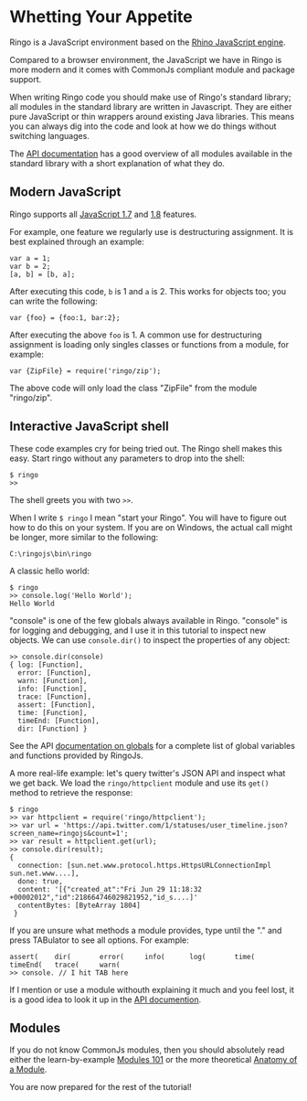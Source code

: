 Whetting Your Appetite
===============================

Ringo is a JavaScript environment based on the [Rhino JavaScript engine](http://www.mozilla.org/rhino/).

Compared to a browser environment, the JavaScript we have in Ringo is more modern and it comes with CommonJs compliant module and package support.

When writing Ringo code you should make use of Ringo's standard library; all modules in the standard library are written in Javascript. They are either pure JavaScript or thin wrappers around existing Java libraries. This means you can always dig into the code and look at how we do things without switching languages.

The [API documentation](http://www.ringojs.org/api/master/) has a good overview of all modules available in the standard library with a short explanation of what they do.

Modern JavaScript
--------------------

Ringo supports all [JavaScript 1.7](https://developer.mozilla.org/en-US/docs/JavaScript/New_in_JavaScript/1.7) and [1.8](https://developer.mozilla.org/en-US/docs/JavaScript/New_in_JavaScript/1.8) features.

For example, one feature we regularly use is destructuring assignment. It is best explained through an example:

    var a = 1;
    var b = 2;
    [a, b] = [b, a];

After executing this code, `b` is 1 and `a` is 2. This works for objects too; you can write the following:

    var {foo} = {foo:1, bar:2};

After executing the above `foo` is 1. A common use for destructuring assignment is loading only singles classes or functions from a module, for example:

    var {ZipFile} = require('ringo/zip');

The above code will only load the class "ZipFile" from the module "ringo/zip".

Interactive JavaScript shell
----------------------------------

These code examples cry for being tried out. The Ringo shell makes this easy. Start ringo without any parameters to drop into the shell:

    $ ringo
    >>

The shell greets you with two `>>`.


<div class="mustknow">

When I write `$ ringo` I mean "start your Ringo". You will have to figure out how to do this on your system. If you are on Windows, the actual call might be longer, more similar to the following:

    C:\ringojs\bin\ringo

</div>

A classic hello world:

    $ ringo
    >> console.log('Hello World');
    Hello World

"console" is one of the few globals always available in Ringo. "console" is for logging and debugging, and I use it in this tutorial to inspect new objects. We can use `console.dir()` to inspect the properties of any object:

    >> console.dir(console)
    { log: [Function],
      error: [Function],
      warn: [Function],
      info: [Function],
      trace: [Function],
      assert: [Function],
      time: [Function],
      timeEnd: [Function],
      dir: [Function] }



<div class="knowmore">

See the API [documentation on globals](http://www.ringojs.org/api/master/globals/) for a complete list of global variables and functions provided by RingoJs.

</div>

A more real-life example: let's query twitter's JSON API and inspect what we get back. We load the `ringo/httpclient` module and use its `get()` method to retrieve the response:

    $ ringo
    >> var httpclient = require('ringo/httpclient');
    >> var url = 'https://api.twitter.com/1/statuses/user_timeline.json?screen_name=ringojs&count=1';
    >> var result = httpclient.get(url);
    >> console.dir(result);
    {
      connection: [sun.net.www.protocol.https.HttpsURLConnectionImpl sun.net.www....],
      done: true,
      content: '[{"created_at":"Fri Jun 29 11:18:32 +00002012","id":218664746029821952,"id_s....]'
      contentBytes: [ByteArray 1804]
     }

If you are unsure what methods a module provides, type until the "." and press TABulator to see all options. For example:

    assert(    dir(       error(     info(      log(       time(      timeEnd(   trace(     warn(
    >> console. // I hit TAB here

<div class="knowmore">

If I mention or use a module withouth explaining it much and you feel lost, it is a good idea to look it up in the [API documention](http://ringojs.org/api/master/).

</div>

Modules
----------

If you do not know CommonJs modules, then you should absolutely read either the learn-by-example [Modules 101](modules.md) or the more theoretical [Anatomy of a Module](http://www.ringojs.org/documentation/modules).

You are now prepared for the rest of the tutorial!
